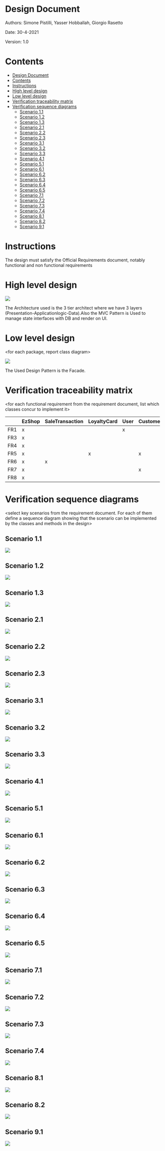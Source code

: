 # Design Document 


Authors: Simone Pistilli, Yasser Hobballah, Giorgio Rasetto

Date: 30-4-2021

Version: 1.0


# Contents

- [Design Document](#design-document)
- [Contents](#contents)
- [Instructions](#instructions)
- [High level design](#high-level-design)
- [Low level design](#low-level-design)
- [Verification traceability matrix](#verification-traceability-matrix)
- [Verification sequence diagrams](#verification-sequence-diagrams)
  - [Scenario 1.1](#scenario-11)
  - [Scenario 1.2](#scenario-12)
  - [Scenario 1.3](#scenario-13)
  - [Scenario 2.1](#scenario-21)
  - [Scenario 2.2](#scenario-22)
  - [Scenario 2.3](#scenario-23)
  - [Scenario 3.1](#scenario-31)
  - [Scenario 3.2](#scenario-32)
  - [Scenario 3.3](#scenario-33)
  - [Scenario 4.1](#scenario-41)
  - [Scenario 5.1](#scenario-51)
  - [Scenario 6.1](#scenario-61)
  - [Scenario 6.2](#scenario-62)
  - [Scenario 6.3](#scenario-63)
  - [Scenario 6.4](#scenario-64)
  - [Scenario 6.5](#scenario-65)
  - [Scenario 7.1](#scenario-71)
  - [Scenario 7.2](#scenario-72)
  - [Scenario 7.3](#scenario-73)
  - [Scenario 7.4](#scenario-74)
  - [Scenario 8.1](#scenario-81)
  - [Scenario 8.2](#scenario-82)
  - [Scenario 9.1](#scenario-91)

# Instructions

The design must satisfy the Official Requirements document, notably functional and non functional requirements

# High level design 


![](DesignImages/HighlevelDesign.png)


The Architecture used is the 3 tier architect where we have 3 layers (Presentation-Applicationlogic-Data).Also the MVC Pattern is Used to manage state interfaces with DB and render on UI.
# Low level design

<for each package, report class diagram>

![](DesignImages/lowlevelDesgin.png)

The Used Design Pattern is the Facade.

# Verification traceability matrix

\<for each functional requirement from the requirement document, list which classes concur to implement it>

|   |  EzShop |SaleTransaction   |LoyaltyCard   | User  |Customer   |Order   |ReturnTransaction   |Product   |ProductType   |AccountBook   |Position|credit|debit|FinancialTransaction |
|---|---|---|---|---|---|---|---|---|---|---|---|---|---|---|
|  FR1 | x |   |   | x |   |   |   |   |   |   |   |   |   |   |
|  FR3 | x |   |   |   |   |   |   |   | x |   | x |   |   |   |
|  FR4 | x |   |   |   |   | x |   |   | x | x | x |   | x | x |
|  FR5 | x |   | x |   | x |   |   |   |   |   |   |   |   |   |
|  FR6 | x | x |   |   |   |   |   | x | x | x |   | x |   | x | 
|  FR7 | x |   |   |   | x |   | x |   |   | x |   | x | x | x |
|  FR8 | x |   |   |   |   |   |   |   |   | x |   | x | x | x |











# Verification sequence diagrams 
\<select key scenarios from the requirement document. For each of them define a sequence diagram showing that the scenario can be implemented by the classes and methods in the design>



<!--1.1-->


## Scenario 1.1

![](DesignImages/Scenario_1_1.png)



<!--1.2-->
## Scenario 1.2

![](DesignImages/Scenario_1_2.png)



<!--1.3-->
## Scenario 1.3

![](DesignImages/Scenario_1_3.png)



<!--2.1-->
## Scenario 2.1

![](DesignImages/Scenario_2_1.png)


<!--2.2-->
## Scenario 2.2

![](DesignImages/Scenario_2_2.png)



<!--2.3-->
## Scenario 2.3

![](DesignImages/Scenario_2_3.png)



<!--3.1-->
## Scenario 3.1

![](DesignImages/Scenario_3_1.png)



<!--3.2-->
## Scenario 3.2

![](DesignImages/Scenario_3_2.png)



<!--3.3-->
## Scenario 3.3

![](DesignImages/Scenario_3_3.png)




## Scenario 4.1

![](DesignImages/4.1.png)
<!--4.1-->
## Scenario 5.1
![](DesignImages/5.1.png)
<!--5.1-->
## Scenario 6.1
![](DesignImages/6.1.png)
<!--6.1-->
## Scenario 6.2
![](DesignImages/6.2.png)
<!--6.2-->
## Scenario 6.3
![](DesignImages/6.3.png)
<!--6.3-->
## Scenario 6.4
![](DesignImages/6.4.png)
<!--6.4-->
## Scenario 6.5
![](DesignImages/6.5.png)
<!--6.5-->

<!--7.1-->
## Scenario 7.1
![](DesignImages/7_1.png)

<!--7.2-->
## Scenario 7.2
![](DesignImages/7_2.png)

<!--7.3-->
## Scenario 7.3
![](DesignImages/7_2.png)

<!--7.4-->
## Scenario 7.4
![](DesignImages/7_4.png)

<!--8.1-->
## Scenario 8.1
![](DesignImages/8_1.png)

<!--8.2-->
## Scenario 8.2
![](DesignImages/8_2.png)


<!--9.1-->
## Scenario 9.1
![](DesignImages/9_1.png)


